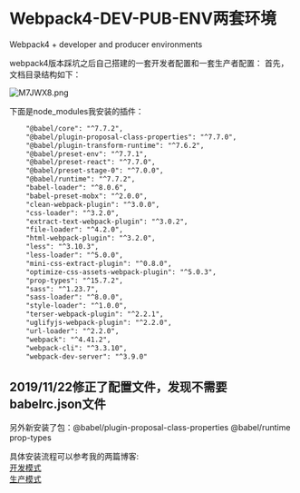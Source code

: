 # Webpack4-DEV-PUB-ENV两套环境
Webpack4 + developer and producer environments

webpack4版本踩坑之后自己搭建的一套开发者配置和一套生产者配置：
首先，文档目录结构如下：  

![M7JWX8.png](https://s2.ax1x.com/2019/11/22/M7JWX8.png)  

下面是node_modules我安装的插件：

```html
    "@babel/core": "^7.7.2",
    "@babel/plugin-proposal-class-properties": "^7.7.0",
    "@babel/plugin-transform-runtime": "^7.6.2",
    "@babel/preset-env": "^7.7.1",
    "@babel/preset-react": "^7.7.0",
    "@babel/preset-stage-0": "^7.0.0",
    "@babel/runtime": "^7.7.2",
    "babel-loader": "^8.0.6",
    "babel-preset-mobx": "^2.0.0",
    "clean-webpack-plugin": "^3.0.0",
    "css-loader": "^3.2.0",
    "extract-text-webpack-plugin": "^3.0.2",
    "file-loader": "^4.2.0",
    "html-webpack-plugin": "^3.2.0",
    "less": "^3.10.3",
    "less-loader": "^5.0.0",
    "mini-css-extract-plugin": "^0.8.0",
    "optimize-css-assets-webpack-plugin": "^5.0.3",
    "prop-types": "^15.7.2",
    "sass": "^1.23.7",
    "sass-loader": "^8.0.0",
    "style-loader": "^1.0.0",
    "terser-webpack-plugin": "^2.2.1",
    "uglifyjs-webpack-plugin": "^2.2.0",
    "url-loader": "^2.2.0",
    "webpack": "^4.41.2",
    "webpack-cli": "^3.3.10",
    "webpack-dev-server": "^3.9.0"
```  

## 2019/11/22修正了配置文件，发现不需要babelrc.json文件  
另外新安装了包：@babel/plugin-proposal-class-properties  @babel/runtime  prop-types




具体安装流程可以参考我的两篇博客:  
[开发模式](http://www.kongxiangbo.com/?p=1753)  
[生产模式](http://www.kongxiangbo.com/?p=1850)
